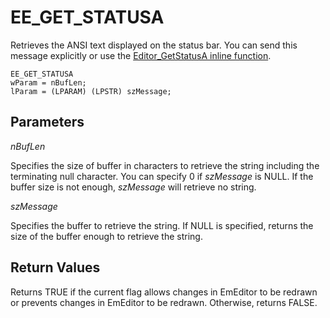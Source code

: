 # EE\_GET\_STATUSA

Retrieves the ANSI text displayed on the status bar. You can send this
message explicitly or use the [Editor\_GetStatusA inline function](../macro/editor_getstatusa).

```
EE_GET_STATUSA
wParam = nBufLen;
lParam = (LPARAM) (LPSTR) szMessage;
```

## Parameters

_nBufLen_

Specifies the size of buffer in characters to retrieve the string including the terminating null character. You can specify 0 if _szMessage_ is NULL. If the buffer size is not enough, _szMessage_ will retrieve no string.

_szMessage_

Specifies the buffer to retrieve the string. If NULL is specified, returns the size of the buffer enough to retrieve the string.

## Return Values

Returns TRUE if the current flag allows changes in EmEditor to be redrawn or prevents changes in EmEditor to be redrawn. Otherwise, returns FALSE.
